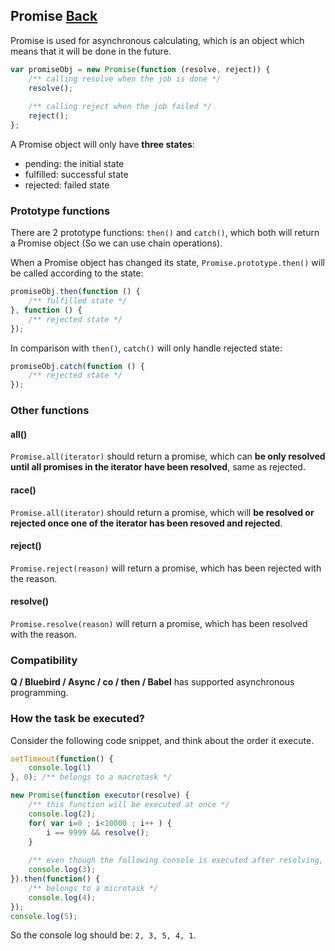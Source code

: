 ## Promise [Back](./../es6.md)

Promise is used for asynchronous calculating, which is an object which means that it will be done in the future.

```js
var promiseObj = new Promise(function (resolve, reject)) {
    /** calling resolve when the job is done */
    resolve();
    
    /** calling reject when the job failed */
    reject();
};
```

A Promise object will only have **three states**:

- pending: the initial state
- fulfilled: successful state
- rejected: failed state

### Prototype functions

There are 2 prototype functions: `then()` and `catch()`, which both will return a Promise object (So we can use chain operations).

When a Promise object has changed its state, `Promise.prototype.then()` will be called according to the state:

```js
promiseObj.then(function () {
    /** fulfilled state */
}, function () {
    /** rejected state */
});
```

In comparison with `then()`, `catch()` will only handle rejected state:

```js
promiseObj.catch(function () {
    /** rejected state */
});
```

### Other functions

#### all()

`Promise.all(iterator)` should return a promise, which can **be only resolved until all promises in the iterator have been resolved**, same as rejected.

#### race()

`Promise.all(iterator)` should return a promise, which will **be resolved or rejected once one of the iterator has been resoved and rejected**.

#### reject()

`Promise.reject(reason)` will return a promise, which has been rejected with the reason.

#### resolve()

`Promise.resolve(reason)` will return a promise, which has been resolved with the reason.

### Compatibility

**Q / Bluebird / Async / co / then / Babel** has supported asynchronous programming.

### How the task be executed?

Consider the following code snippet, and think about the order it execute.

```js
setTimeout(function() {
    console.log(1)
}, 0); /** belongs to a macrotask */

new Promise(function executor(resolve) {
    /** this function will be executed at once */
    console.log(2);
    for( var i=0 ; i<10000 ; i++ ) {
        i == 9999 && resolve();
    }
    
    /** even though the following console is executed after resolving, it's still faster to be executed */
    console.log(3);
}).then(function() {
    /** belongs to a microtask */
    console.log(4);
});
console.log(5);
```

So the console log should be: `2, 3, 5, 4, 1`.